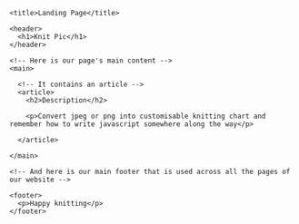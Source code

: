 <html>
  <head>
    <meta charset="utf-8">

    <title>Landing Page</title>
  </head>

  <body>
    <!-- main header across all the pages of our website -->

    <header>
      <h1>Knit Pic</h1>
    </header>

    <!-- Here is our page's main content -->
    <main>

      <!-- It contains an article -->
      <article>
        <h2>Description</h2>

        <p>Convert jpeg or png into customisable knitting chart and remember how to write javascript somewhere along the way</p>

      </article>

    </main>

    <!-- And here is our main footer that is used across all the pages of our website -->

    <footer>
      <p>Happy knitting</p>
    </footer>

  </body>
</html>